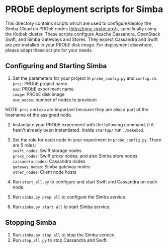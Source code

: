 PRObE deployment scripts for Simba
==================================

This directory contains scripts which are used to configure/deploy the Simba Cloud on PRObE nodes (http://nmc-probe.org/), specifically using the Kodiak cluster. These scripts configure Apache Cassandra, OpenStack Swift, and Simba Gateways and Stores. They expect Cassandra and Swift are pre-installed in your PRObE disk image. For deployment elsewhere, please adapt these scripts for your needs.

Configuring and Starting Simba
------------------------------
1. Set the parameters for your project in `probe_config.py` and `config.sh`.  
`proj`: PRObE project name  
`exp`: PRObE experiment name  
`image`: PRObE disk image  
`num_nodes`: number of nodes to provision  

  NOTE: `proj` and `exp` are important  because they are also a part of the hostname of the assigned node.

2. Instantiate your PRObE experiment with the following command, if it hasn't already been instantiated.
Inside `startup/` run `./makebed`.


3. Set the role for each node in your experiment in `probe_config.py`. There are 5 roles:  
 `swift_nodes`: Swift storage nodes   
 `proxy_nodes`: Swift proxy nodes, and also Simba store nodes  
 `cassandra_nodes`: Cassandra nodes  
 `gateway_nodes`: Simba gateway nodes  
 `other_nodes`: Client node hosts  
4. Run `start_all.py` to configure and start Swift and Cassandra on each node.
5. Run `simba.py prep all` to configure the Simba service.
6. Run `simba.py start all` to start Simba service.

Stopping Simba
--------------
1. Run `simba.py stop all` to stop the Simba service.
2. Run `stop_all.py` to stop Cassandra and Swift.

